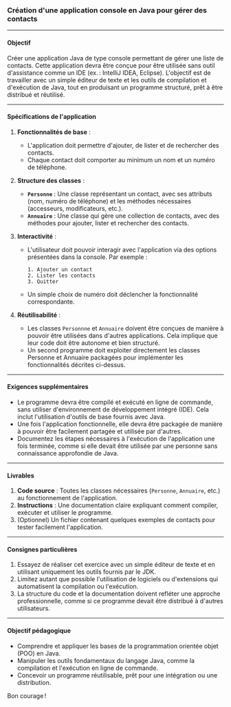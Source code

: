 ### **Création d'une application console en Java pour gérer des contacts**

---

#### **Objectif**
Créer une application Java de type console permettant de gérer une liste de contacts. Cette application devra être conçue pour être utilisée sans outil d'assistance comme un IDE (ex. : IntelliJ IDEA, Eclipse). L'objectif est de travailler avec un simple éditeur de texte et les outils de compilation et d'exécution de Java, tout en produisant un programme structuré, prêt à être distribué et réutilisé.

---

#### **Spécifications de l'application**
1. **Fonctionnalités de base** :
   - L'application doit permettre d'ajouter, de lister et de rechercher des contacts.
   - Chaque contact doit comporter au minimum un nom et un numéro de téléphone.

2. **Structure des classes** :
   - **`Personne`** : Une classe représentant un contact, avec ses attributs (nom, numéro de téléphone) et les méthodes nécessaires (accesseurs, modificateurs, etc.).
   - **`Annuaire`** : Une classe qui gère une collection de contacts, avec des méthodes pour ajouter, lister et rechercher des contacts.

3. **Interactivité** :
   - L'utilisateur doit pouvoir interagir avec l'application via des options présentées dans la console. Par exemple :
     ```
     1. Ajouter un contact
     2. Lister les contacts
     3. Quitter
     ```
   - Un simple choix de numéro doit déclencher la fonctionnalité correspondante.

4. **Réutilisabilité** :
   - Les classes `Personnne` et `Annuaire` doivent être conçues de manière à pouvoir être utilisées dans d'autres applications. Cela implique que leur code doit être autonome et bien structuré.
   - Un second programme doit exploiter directement les classes Personne et Annuaire packagées pour implémenter les fonctionnalités décrites ci-dessus.

---

#### **Exigences supplémentaires**
- Le programme devra être compilé et exécuté en ligne de commande, sans utiliser d'environnement de développement intégré (IDE). Cela inclut l'utilisation d'outils de base fournis avec Java.
- Une fois l'application fonctionnelle, elle devra être packagée de manière à pouvoir être facilement partagée et utilisée par d'autres.
- Documentez les étapes nécessaires à l'exécution de l'application une fois terminée, comme si elle devait être utilisée par une personne sans connaissance approfondie de Java.

---

#### **Livrables**
1. **Code source** : Toutes les classes nécessaires (`Personne`, `Annuaire`, etc.) au fonctionnement de l'application.
2. **Instructions** : Une documentation claire expliquant comment compiler, exécuter et utiliser le programme.
3. (Optionnel) Un fichier contenant quelques exemples de contacts pour tester facilement l'application.

---

#### **Consignes particulières**
1. Essayez de réaliser cet exercice avec un simple éditeur de texte et en utilisant uniquement les outils fournis par le JDK.
2. Limitez autant que possible l'utilisation de logiciels ou d'extensions qui automatisent la compilation ou l'exécution.
3. La structure du code et la documentation doivent refléter une approche professionnelle, comme si ce programme devait être distribué à d'autres utilisateurs.

---

#### **Objectif pédagogique**
- Comprendre et appliquer les bases de la programmation orientée objet (POO) en Java.
- Manipuler les outils fondamentaux du langage Java, comme la compilation et l'exécution en ligne de commande.
- Concevoir un programme réutilisable, prêt pour une intégration ou une distribution. 

Bon courage !
